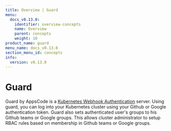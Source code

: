 ```yaml
---
title: Overview | Guard
menu:
  docs_v0.13.0:
    identifier: overview-concepts
    name: Overview
    parent: concepts
    weight: 10
product_name: guard
menu_name: docs_v0.13.0
section_menu_id: concepts
info:
  version: v0.13.0
---
```


# Guard

 Guard by AppsCode is a [Kubernetes Webhook Authentication](https://kubernetes.io/docs/admin/authentication/#webhook-token-authentication) server. Using guard, you can log into your Kubernetes cluster using your Github or Google authentication token. Guard also sets authenticated user's groups to his Github teams or Google groups. This allows cluster administrator to setup RBAC rules based on membership in Github teams or Google groups.
